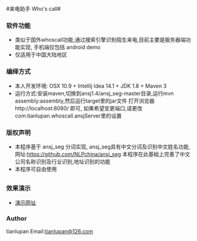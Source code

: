 #来电助手 Who's call#


### 软件功能 ###

* 类似于国外whoscall功能,通过搜索引擎识别陌生来电,目前主要是服务器端功能实现, 手机端仅包括 android demo
* 仅适用于中国大陆地区

### 编绎方式 ###
* 本人开发环境: OSX 10.9 + Intellij Idea 14.1 + JDK 1.8 + Maven 3
* 运行方式:安装maven,切换到ansj1.4/ansj_seg-master目录,运行mvn assembly:assembly,然后运行target里的jar文件
  打开浏览器 http://localhost:8080/ 即可, 如果希望变更端口,请更改com.tianlupan.whoscall.ansjServer里的设置

### 版权声明 ###

* 本程序基于 ansj_seg 分词实现, ansj_seg具有中文分词及识别中文姓名功能,网址:https://github.com/NLPchina/ansj_seg
  本程序在此基础上完善了中文公司名称识别及行业识别,地址识别的功能
* 本程序可自由使用

##

### 效果演示 ###
* [演示网址](http://logomaker.com.cn:8080/)

### Author ###
tianlupan  Email:tianlupan@126.com
